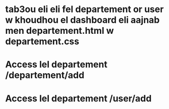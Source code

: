 # tab3ou eli eli fel departement or user w khoudhou el dashboard eli aajnab men departement.html w departement.css 
# Access lel departement /departement/add
# Access lel departement /user/add
